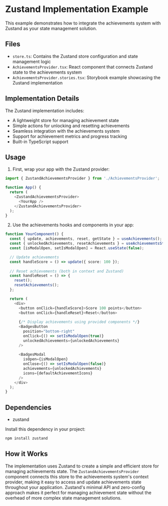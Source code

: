 # Zustand Implementation Example

This example demonstrates how to integrate the achievements system with Zustand as your state management solution.

## Files

- `store.ts`: Contains the Zustand store configuration and state management logic
- `AchievementsProvider.tsx`: React component that connects Zustand state to the achievements system
- `AchievementsProvider.stories.tsx`: Storybook example showcasing the Zustand implementation

## Implementation Details

The Zustand implementation includes:
- A lightweight store for managing achievement state
- Simple actions for unlocking and resetting achievements
- Seamless integration with the achievements system
- Support for achievement metrics and progress tracking
- Built-in TypeScript support

## Usage

1. First, wrap your app with the Zustand provider:

```typescript
import { ZustandAchievementsProvider } from './AchievementsProvider';

function App() {
  return (
    <ZustandAchievementsProvider>
      <YourApp />
    </ZustandAchievementsProvider>
  );
}
```

2. Use the achievements hooks and components in your app:

```typescript
function YourComponent() {
  const { update, achievements, reset, getState } = useAchievements();
  const { unlockedAchievements, resetAchievements } = useAchievementsStore();
  const [isModalOpen, setIsModalOpen] = React.useState(false);

  // Update achievements
  const handleScore = () => update({ score: 100 });
  
  // Reset achievements (both in context and Zustand)
  const handleReset = () => {
    reset();
    resetAchievements();
  };

  return (
    <div>
      <button onClick={handleScore}>Score 100 points</button>
      <button onClick={handleReset}>Reset</button>
      
      {/* Display achievements using provided components */}
      <BadgesButton 
        position="bottom-right" 
        onClick={() => setIsModalOpen(true)}
        unlockedAchievements={unlockedAchievements}
      />
      
      <BadgesModal 
        isOpen={isModalOpen}
        onClose={() => setIsModalOpen(false)}
        achievements={unlockedAchievements}
        icons={defaultAchievementIcons}
      />
    </div>
  );
}
```

## Dependencies

- zustand

Install this dependency in your project:

```bash
npm install zustand
```

## How it Works

The implementation uses Zustand to create a simple and efficient store for managing achievements state. The `ZustandAchievementsProvider` component connects this store to the achievements system's context provider, making it easy to access and update achievements state throughout your application. Zustand's minimal API and zero-config approach makes it perfect for managing achievement state without the overhead of more complex state management solutions. 